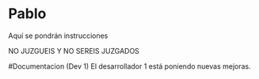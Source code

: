 # Pablo
Aquí se pondrán instrucciones

NO JUZGUEIS Y NO SEREIS JUZGADOS


#Documentacion (Dev 1)
El desarrollador 1 está poniendo nuevas mejoras.